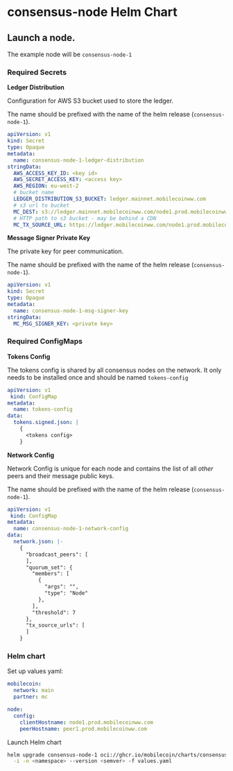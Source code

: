 # consensus-node Helm Chart

## Launch a node.

The example node will be `consensus-node-1`

### Required Secrets

__Ledger Distribution__

Configuration for AWS S3 bucket used to store the ledger.

The name should be prefixed with the name of the helm release (`consensus-node-1`).

```yaml
apiVersion: v1
kind: Secret
type: Opaque
metadata:
  name: consensus-node-1-ledger-distribution
stringData:
  AWS_ACCESS_KEY_ID: <key id>
  AWS_SECRET_ACCESS_KEY: <access key>
  AWS_REGION: eu-west-2
  # bucket name
  LEDGER_DISTRIBUTION_S3_BUCKET: ledger.mainnet.mobilecoinww.com
  # s3 url to bucket
  MC_DEST: s3://ledger.mainnet.mobilecoinww.com/node1.prod.mobilecoinww.com?region=eu-west-2
  # HTTP path to s3 bucket - may be behind a CDN
  MC_TX_SOURCE_URL: https://ledger.mobilecoinww.com/node1.prod.mobilecoinww.com/
```

__Message Signer Private Key__

The private key for peer communication.

The name should be prefixed with the name of the helm release (`consensus-node-1`).

```yaml
apiVersion: v1
kind: Secret
type: Opaque
metadata:
  name: consensus-node-1-msg-signer-key
stringData:
  MC_MSG_SIGNER_KEY: <private key>
```

### Required ConfigMaps

__Tokens Config__

The tokens config is shared by all consensus nodes on the network. It only needs to be installed once and should be named `tokens-config`

```yaml
apiVersion: v1
 kind: ConfigMap
metadata:
  name: tokens-config
data:
  tokens.signed.json: |
    {
      <tokens config>
    }
```
__Network Config__

Network Config is unique for each node and contains the list of all _other_ peers and their message public keys.

The name should be prefixed with the name of the helm release (`consensus-node-1`).

```yaml
apiVersion: v1
 kind: ConfigMap
metadata:
  name: consensus-node-1-network-config
data:
  network.json: |-
    {
      "broadcast_peers": [
      ],
      "quorum_set": {
        "members": [
          {
            "args": "",
            "type": "Node"
          },
        ],
        "threshold": 7
      },
      "tx_source_urls": [
      ]
    }
```

### Helm chart

Set up values yaml:
```yaml
mobilecoin:
  network: main
  partner: mc

node:
  config:
    clientHostname: node1.prod.mobilecoinww.com
    peerHostname: peer1.prod.mobilecoinww.com
```

Launch Helm chart

```sh
helm upgrade consensus-node-1 oci://ghcr.io/mobilecoin/charts/consensus-node \
  -i -n <namespace> --version <semver> -f values.yaml
```
